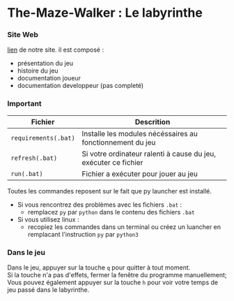 # The-Maze-Walker : Le labyrinthe

### Site Web
[lien](https://azor9.github.io/The-Maze-Walker/) de notre site.
il est composé : 
- présentation du jeu
- histoire du jeu
- documentation joueur
- documentation developpeur (pas completé)

### Important
Fichier | Descrition
-- | --
```requirements(.bat)``` | Installe les modules nécéssaires au fonctionnement du jeu <br>
```refresh(.bat)``` | Si votre ordinateur ralenti à cause du jeu, exécuter ce fichier <br>
```run(.bat)``` | Fichier a exécuter pour jouer au jeu <br>

Toutes les commandes reposent sur le fait que py launcher est installé.
- Si vous rencontrez des problèmes avec les fichiers ```.bat``` :
  - remplacez ```py``` par ```python``` dans le contenu des fichiers ```.bat```
- Si vous utilisez linux :
  - recopiez les commandes dans un terminal ou créez un luancher en remplacant l'instruction ```py``` par ```python3```

### Dans le jeu 
Dans le jeu, appuyer sur la touche ```q``` pour quitter à tout moment.  
Si la touche n'a pas d'effets, fermer la fenêtre du programme manuellement;  
Vous pouvez également appuyer sur la touche ```h``` pour voir votre temps de jeu passé dans le labyrinthe.

 <!-- 
 - CASSARD Killian
 - GYURJYAN Goharik
 - MHERA Lîla
- LEMBREZ Hugo
 --> 
